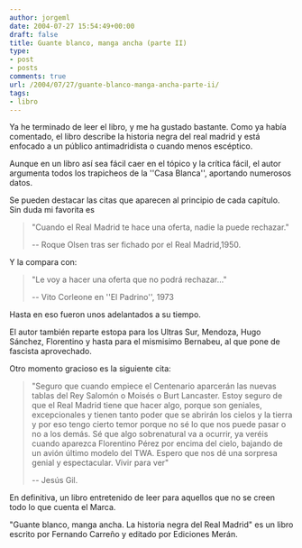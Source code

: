 ```yaml
---
author: jorgeml
date: 2004-07-27 15:54:49+00:00
draft: false
title: Guante blanco, manga ancha (parte II)
type: 
- post
- posts
comments: true
url: /2004/07/27/guante-blanco-manga-ancha-parte-ii/
tags:
- libro
---
```


Ya he terminado de leer el libro, y me ha gustado bastante. Como ya había comentado, el libro describe la historia negra del real madrid y está enfocado a un público antimadridista o cuando menos escéptico.

Aunque en un libro así sea fácil caer en el tópico y la crítica fácil, el autor argumenta todos los trapicheos de la ''Casa Blanca'', aportando numerosos datos.

Se pueden destacar las citas que aparecen al principio de cada capítulo. Sin duda mi favorita es

>"Cuando el Real Madrid te hace una oferta, nadie la puede rechazar."
>
>-- Roque Olsen tras ser fichado por el Real Madrid,1950.

Y la compara con:

>"Le voy a hacer una oferta que no podrá rechazar..."
>
>-- Vito Corleone en ''El Padrino'', 1973

Hasta en eso fueron unos adelantados a su tiempo.

El autor también reparte estopa para los Ultras Sur, Mendoza, Hugo Sánchez, Florentino y hasta  para el mismisimo Bernabeu, al que pone de fascista aprovechado.

Otro momento gracioso es la siguiente cita:

>"Seguro que cuando empiece el Centenario aparcerán las nuevas tablas del
Rey Salomón o Moisés o Burt Lancaster. Estoy seguro de que el Real Madrid
tiene que hacer algo, porque son geniales, excepcionales y tienen tanto
poder que se abrirán los cielos y la tierra y por eso tengo cierto temor
porque no sé lo que nos puede pasar o no a los demás. Sé que algo
sobrenatural va a  ocurrir, ya veréis cuando aparezca Florentino Pérez
por encima del cielo, bajando de un avión último modelo del TWA. Espero
que nos dé una sorpresa genial y espectacular. Vivir para ver"
>
>-- Jesús Gil.

En definitiva, un libro entretenido de leer para aquellos que no se creen todo lo que cuenta el Marca.

"Guante blanco, manga ancha. La historia negra del Real Madrid" es un libro escrito por Fernando Carreño y editado por Ediciones Merán.
